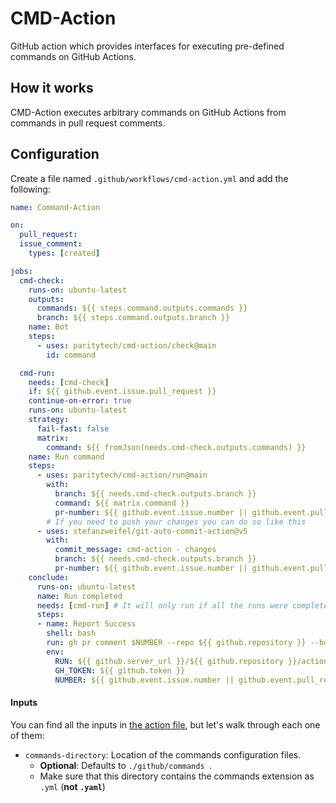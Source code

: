 # CMD-Action

GitHub action which provides interfaces for executing pre-defined commands on GitHub Actions.

## How it works
CMD-Action executes arbitrary commands on GitHub Actions from commands in pull request comments.

## Configuration
Create a file named `.github/workflows/cmd-action.yml` and add the following:
```yaml
name: Command-Action

on:
  pull_request:
  issue_comment:
    types: [created]

jobs:
  cmd-check:
    runs-on: ubuntu-latest
    outputs:
      commands: ${{ steps.command.outputs.commands }}
      branch: ${{ steps.command.outputs.branch }}
    name: Bot
    steps:
      - uses: paritytech/cmd-action/check@main
        id: command

  cmd-run:
    needs: [cmd-check]
    if: ${{ github.event.issue.pull_request }}
    continue-on-error: true
    runs-on: ubuntu-latest
    strategy:
      fail-fast: false
      matrix:
        command: ${{ fromJson(needs.cmd-check.outputs.commands) }}
    name: Run command
    steps:
      - uses: paritytech/cmd-action/run@main
        with:
          branch: ${{ needs.cmd-check.outputs.branch }}
          command: ${{ matrix.command }}
          pr-number: ${{ github.event.issue.number || github.event.pull_request.number }}
        # If you need to push your changes you can do so like this
      - uses: stefanzweifel/git-auto-commit-action@v5
        with:
          commit_message: cmd-action - changes
          branch: ${{ needs.cmd-check.outputs.branch }}
          pr-number: ${{ github.event.issue.number || github.event.pull_request.number }}
    conclude:
      runs-on: ubuntu-latest
      name: Run completed
      needs: [cmd-run] # It will only run if all the runs were completed
      steps:
      - name: Report Success
        shell: bash
        run: gh pr comment $NUMBER --repo ${{ github.repository }} --body "Completed action run. See logs <a href=\"$RUN\">here</a>."
        env:
          RUN: ${{ github.server_url }}/${{ github.repository }}/actions/runs/${{ github.run_id }}
          GH_TOKEN: ${{ github.token }}
          NUMBER: ${{ github.event.issue.number || github.event.pull_request.number }}
```

#### Inputs
You can find all the inputs in [the action file](./action.yml), but let's walk through each one of them:
- `commands-directory`: Location of the commands configuration files.
	- **Optional**: Defaults to `./github/commands `.
	- Make sure that this directory contains the commands extension as `.yml` (**not `.yaml`**)

